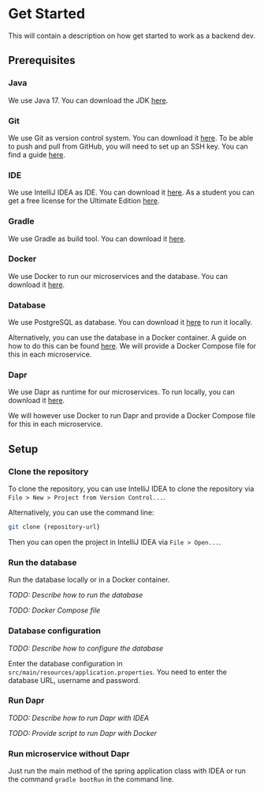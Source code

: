 # Get Started

This will contain a description on how get started to work as a backend dev.

## Prerequisites

### Java

We use Java 17. You can download the JDK [here](https://www.oracle.com/java/technologies/downloads/#java17).

### Git

We use Git as version control system. You can download it [here](https://git-scm.com/downloads). To be able to push and pull from GitHub, you will need to set up an SSH key. You can find a guide [here](https://docs.github.com/en/authentication/connecting-to-github-with-ssh).

### IDE

We use IntelliJ IDEA as IDE. You can download it [here](https://www.jetbrains.com/idea/download/). As a student you can get a free license for the Ultimate Edition [here](https://www.jetbrains.com/community/education/#students).

### Gradle

We use Gradle as build tool. You can download it [here](https://gradle.org/install/).

### Docker

We use Docker to run our microservices and the database. You can download it [here](https://www.docker.com/products/docker-desktop).

### Database

We use PostgreSQL as database. You can download it [here](https://www.postgresql.org/download/) to run it locally. 

Alternatively, you can use the database in a Docker container. A guide on how to do this can be found [here](https://www.baeldung.com/ops/postgresql-docker-setup). We will provide a Docker Compose file for this in each microservice.

### Dapr

We use Dapr as runtime for our microservices.
To run locally, you can download it [here](https://docs.dapr.io/getting-started/install-dapr-cli/).

We will however use Docker to run Dapr and provide a Docker Compose file for this in each microservice.

## Setup

### Clone the repository

To clone the repository,  you can use IntelliJ IDEA to clone the repository via `File > New > Project from Version Control...`.

Alternatively, you can use the command line:

```bash
git clone {repository-url}
```

Then you can open the project in IntelliJ IDEA via `File > Open...`.

### Run the database

Run the database locally or in a Docker container.

*TODO: Describe how to run the database*

*TODO: Docker Compose file*

### Database configuration

*TODO: Describe how to configure the database*

Enter the database configuration in `src/main/resources/application.properties`. You need to enter the database URL, username and password. 

### Run Dapr

*TODO: Describe how to run Dapr with IDEA*

*TODO: Provide script to run Dapr with Docker*

### Run microservice without Dapr

Just run the main method of the spring application class with IDEA or run the command `gradle bootRun` in the command line.
